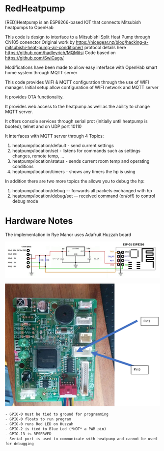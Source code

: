 # RedHeatpump

[RED]Heatpump is an ESP8266-based IOT that connects Mitsubish heatpumps to OpenHab

   This code is design to interface to a Mitsubishi Split Heat Pump through CN105 conenctor
     Original work by https://nicegear.nz/blog/hacking-a-mitsubishi-heat-pump-air-conditioner/
     protocol details here https://github.com/hadleyrich/MQMitsi
     Code based on https://github.com/SwiCago/

  Modifications have been made to allow easy interface with OpenHab smart home system through MQTT server

  This code provides WIFI & MQTT configuration through the use of WIFI manager. Initial setup allow
  configuration of WIFI network and MQTT server

  It provides OTA functionality.

  It provides web access to the heatpump as well as the ability to change MQTT server.

  It offers console services through serial prot (initially until heatpump is booted), telnet
  and on UDP port 10110

  It interfaces with MQTT server through 4 Topics:
  1. heatpump/location/default - send current settings
  2. heatpump/location/set - listens for commands such as settings changes, remote temp, ...
  3. heatpump/location/status - sends current room temp and operating conditions
  4. heatpump/location/timers - shows any timers the hp is using

  In addition there are two more topics the allows you to debug the hp:
  1. heatpump/location/debug -- forwards all packets exchanged with hp
  2. heatpump/location/debug/set -- received command (on/off) to control debug mode


# Hardware Notes

The implementation in Rye Manor uses Adafruit Huzzah board



![The circuit is simple -- just a TTL RS232 interface](./media/schematic.jpg)


![Pin location on the HP controller board](./media/pinlocation.png)

    - GPIO-0 must be tied to ground for programming
    - GPIO-0 floats to run program
    - GPIO-0 runs Red LED on Huzzah
    - GPIO-2 is tied to Blue Led (*NOT* a PWM pin)
    - GPIO-13 is RESERVED
    - Serial port is used to communicate with heatpump and cannot be used for debugging
